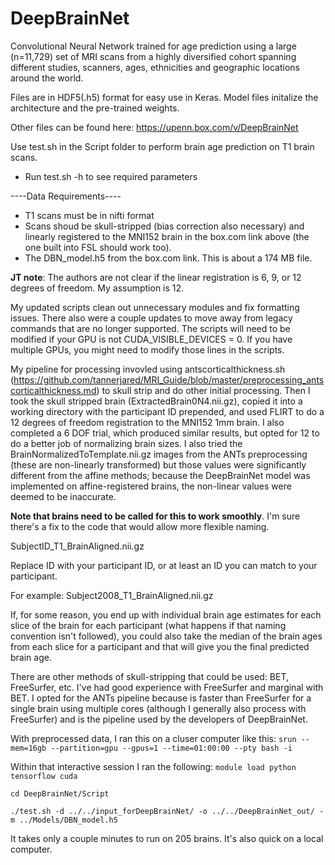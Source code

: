 # DeepBrainNet
Convolutional Neural Network trained for age prediction using a large (n=11,729) set of MRI scans from a highly diversified cohort spanning different studies, scanners, ages, ethnicities and geographic locations around the world.

Files are in HDF5(.h5) format for easy use in Keras. Model files initalize the architecture and the pre-trained weights.

Other files can be found here: https://upenn.box.com/v/DeepBrainNet

Use test.sh in the Script folder to perform brain age prediction on T1 brain scans.

- Run test.sh -h to see required parameters

----Data Requirements----

- T1 scans must be in nifti format
- Scans shoud be skull-stripped (bias correction also necessary) and linearly registered to the MNI152 brain in the box.com link above (the one built into FSL should work too).
- The DBN_model.h5 from the box.com link. This is about a 174 MB file.

**JT note**: The authors are not clear if the linear registration is 6, 9, or 12 degrees of freedom. My assumption is 12.

My updated scripts clean out unnecessary modules and fix formatting issues. There also were a couple updates to move away from legacy commands that are no longer supported. The scripts will need to be modified if your GPU is not CUDA_VISIBLE_DEVICES = 0. If you have multiple GPUs, you might need to modify those lines in the scripts.

My pipeline for processing invovled using antscorticalthickness.sh (https://github.com/tannerjared/MRI_Guide/blob/master/preprocessing_antscorticalthickness.md) to skull strip and do other initial processing. Then I took the skull stripped brain (ExtractedBrain0N4.nii.gz), copied it into a working directory with the participant ID prepended, and used FLIRT to do a 12 degrees of freedom registration to the MNI152 1mm brain. I also completed a 6 DOF trial, which produced similar results, but opted for 12 to do a better job of normalizing brain sizes. I also tried the BrainNormalizedToTemplate.nii.gz images from the ANTs preprocessing (these are non-linearly transformed) but those values were significantly different from the affine methods; because the DeepBrainNet model was implemented on affine-registered brains, the non-linear values were deemed to be inaccurate.

**Note that brains need to be called for this to work smoothly**. I'm sure there's a fix to the code that would allow more flexible naming.

SubjectID_T1_BrainAligned.nii.gz

Replace ID with your participant ID, or at least an ID you can match to your participant.

For example: Subject2008_T1_BrainAligned.nii.gz

If, for some reason, you end up with individual brain age estimates for each slice of the brain for each participant (what happens if that naming convention isn't followed), you could also take the median of the brain ages from each slice for a participant and that will give you the final predicted brain age.

There are other methods of skull-stripping that could be used: BET, FreeSurfer, etc. I've had good experience with FreeSurfer and marginal with BET. I opted for the ANTs pipeline because is faster than FreeSurfer for a single brain using multiple cores (although I generally also process with FreeSurfer) and is the pipeline used by the developers of DeepBrainNet.

With preprocessed data, I ran this on a cluser computer like this:
`srun --mem=16gb --partition=gpu --gpus=1 --time=01:00:00 --pty bash -i`

Within that interactive session I ran the following:
`module load python tensorflow cuda`

`cd DeepBrainNet/Script`

`./test.sh -d ../../input_forDeepBrainNet/ -o ../../DeepBrainNet_out/ -m ../Models/DBN_model.h5`

It takes only a couple minutes to run on 205 brains. It's also quick on a local computer.
